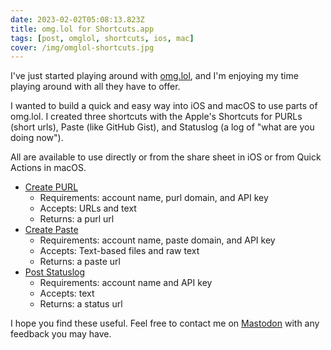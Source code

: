 ```yaml
---
date: 2023-02-02T05:08:13.823Z
title: omg.lol for Shortcuts.app
tags: [post, omglol, shortcuts, ios, mac]
cover: /img/omglol-shortcuts.jpg
---
```


I've just started playing around with [omg.lol](https://home.omg.lol/referred-by/melanie), and I'm enjoying my time playing around with all they have to offer.

I wanted to build a quick and easy way into iOS and macOS to use parts of omg.lol. I created three shortcuts with the Apple's Shortcuts for PURLs (short urls), Paste (like GitHub Gist), and Statuslog (a log of "what are you doing now").

All are available to use directly or from the share sheet in iOS or from Quick Actions in macOS.

- [Create PURL](https://www.icloud.com/shortcuts/1376e9a485e24c3ba89f255b29639c35)
	- Requirements: account name, purl domain, and API key
	- Accepts: URLs and text
	- Returns: a purl url
- [Create Paste](https://www.icloud.com/shortcuts/3dc946bef85a4a19814a7479ea2feed1)
	- Requirements: account name, paste domain, and API key
	- Accepts: Text-based files and raw text
	- Returns: a paste url
- [Post Statuslog](https://www.icloud.com/shortcuts/27fcf4bdcb5142dca2df0d884558cd67)
	- Requirements: account name and API key
	- Accepts: text
	- Returns: a status url

I hope you find these useful. Feel free to contact me on [Mastodon](https://nyan.lol/@zicklepop) with any feedback you may have.
